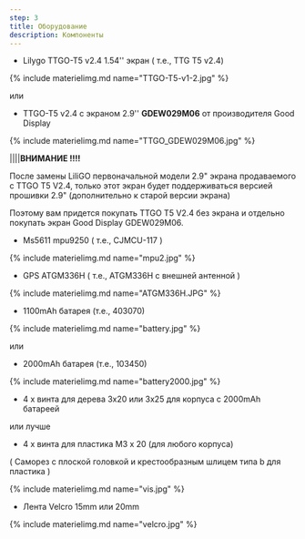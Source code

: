 ```yaml
---
step: 3
title: Оборудование
description: Компоненты
---
```


* Lilygo TTGO-T5 v2.4 1.54'' экран ( т.е., TTG T5 v2.4) 

{% include materielimg.md name="TTGO-T5-v1-2.jpg" %}

или    
    
* TTGO-T5 v2.4 с экраном 2.9'' **GDEW029M06** от производителя Good Display 

{% include materielimg.md name="TTGO_GDEW029M06.jpg" %}

||||**ВНИМАНИЕ !!!!**

После замены LiliGO первоначальной модели 2.9" экрана продаваемого с TTGO T5 V2.4, только этот экран будет поддерживаться версией прошивки 2.9" (дополнительно к старой версии экрана)

Поэтому вам придется покупать TTGO T5 V2.4 без экрана и отдельно покупать экран Good Display GDEW029M06.

* Ms5611 mpu9250 ( т.е., CJMCU-117 )

{% include materielimg.md name="mpu2.jpg" %}

* GPS ATGM336H  ( т.е., ATGM336H с внешней антенной )

{% include materielimg.md name="ATGM336H.JPG" %}

* 1100mAh батарея (т.е., 403070)

{% include materielimg.md name="battery.jpg" %}
    
или    
    
*  2000mAh батарея (т.е., 103450)

{% include materielimg.md name="battery2000.jpg" %}
		
* 4 x винта для дерева 3x20 или 3x25 для корпуса с 2000mAh батареей
   
или лучше
   
* 4 x винта для пластика M3 x 20  (для любого корпуса)   

( Саморез с плоской головкой и крестообразным шлицем типа b для пластика )

{% include materielimg.md name="vis.jpg" %}
	 
* Лента Velcro 15mm или 20mm

{% include materielimg.md name="velcro.jpg" %}
